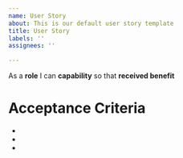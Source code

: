 ```yaml
---
name: User Story
about: This is our default user story template
title: User Story
labels: ''
assignees: ''

---
```


As a **role** I can **capability** so that **received benefit**

# Acceptance Criteria

*
*
*
